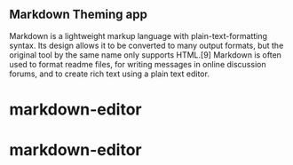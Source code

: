 ## Markdown Theming app

Markdown is a lightweight markup language with plain-text-formatting syntax. Its design allows it to be converted to many output formats, but the original tool by the same name only supports HTML.[9] Markdown is often used to format readme files, for writing messages in online discussion forums, and to create rich text using a plain text editor.
# markdown-editor
# markdown-editor
